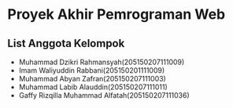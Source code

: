 # Proyek Akhir Pemrograman Web

## List Anggota Kelompok
- Muhammad Dzikri Rahmansyah(205150207111009)
- Imam Waliyuddin Rabbani(205150201111009)
- Muhammad Abyan Zafran(205150207111003)
- Muhammad Labib Alauddin(205150207111011)
- Gaffy Rizqilla Muhammad Alfatah(205150207111036)
